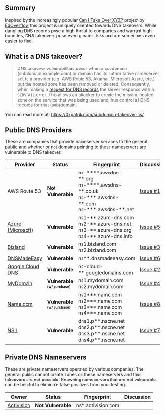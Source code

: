 ## Summary

Inspired by the increasingly popular <a href='https://github.com/EdOverflow/can-i-take-over-xyz' target="_blank">Can I Take Over XYZ?</a> project by <a href='https://github.com/EdOverflow/' target="_blank">EdOverflow</a> this project is uniquely oriented towards DNS takeovers. While dangling DNS records pose a high threat to companies and warrant high bounties, DNS takeovers pose even greater risks and are sometimes even easier to find.

## What is a DNS takeover?

> DNS takeover vulnerabilities occur when a subdomain (subdomain.example.com) or domain has its authoritative nameserver set to a provider (e.g. AWS Route 53, Akamai, Microsoft Azure, etc.) but the hosted zone has been removed or deleted. Consequently, when making a <a href="https://www.diggui.com/#type=A&hostname=github.technology&nameserver=public&public=8.8.8.8&specify=&clientsubnet=&tcp=def&transport=def&mapped=def&nssearch=def&trace=def&recurse=def&edns=def&dnssec=def&subnet=def&cookie=def&all=def&cmd=def&question=def&answer=def&authority=def&additional=def&comments=def&stats=def&multiline=def&short=def&colorize=on" target="_blank">request for DNS records</a> the server responds with a `SERVFAIL` error. This allows an attacker to create the missing hosted zone on the service that was being used and thus control all DNS records for that (sub)domain. <!--For example, if subdomain.example.com was pointing to a GitHub page and the user decided to delete their GitHub page, an attacker can now create a GitHub page, add a CNAME file containing subdomain.example.com, and claim subdomain.example.com.-->

You can read more at: https://0xpatrik.com/subdomain-takeover-ns/

## Public DNS Providers

These are companies that provide nameserver services to the general public and whether or not domains pointing to these nameservers are vulnerable to DNS takeover. 

Provider                                        | Status         | Fingerprint                                                             | Discussion                                                    
--------------------------------------------- | -------------- | -----------------------------------------------------------------------  | -------------------------------------------------------------------------------------------------------------------------------------------
AWS Route 53 | **Not Vulnerable** | ns-\*\*\*\*.awsdns-\*\*.org<br>ns-\*\*\*\*.awsdns-\*\*.co.uk<br>ns-\*\*\*.awsdns-\*\*.com<br>ns-\*\*\*.awsdns-\*\*.net | <a href="https://github.com/libertalialtd/can-i-take-over-dns/issues/1" target="_blank">Issue #1</a>
<a href="https://azure.microsoft.com/" target="_blank">Azure (Microsoft)</a> | **Vulnerable** | ns1-\*\*.azure-dns.com<br>ns2-\*\*.azure-dns.net<br>ns3-\*\*.azure-dns.org<br>ns4-\*\*.azure-dns.info | <a href="https://github.com/libertalialtd/can-i-take-over-dns/issues/5" target="_blank">Issue #5</a>
<a href="https://bizland.com/" target="_blank">Bizland</a> | **Vulnerable** | ns1.bizland.com<br>ns2.bizland.com | <a href="https://github.com/libertalialtd/can-i-take-over-dns/issues/3" target="_blank">Issue #3</a>
<a href="https://dnsmadeeasy.com/" target="_blank">DNSMadeEasy</a> | **Vulnerable** | ns\*\*.dnsmadeeasy.com | <a href="https://github.com/libertalialtd/can-i-take-over-dns/issues/6" target="_blank">Issue #6</a>
<a href="https://cloud.google.com/" target="_blank">Google Cloud DNS</a> | **Vulnerable** | ns-cloud-\*\*.googledomains.com | <a href="https://github.com/libertalialtd/can-i-take-over-dns/issues/2" target="_blank">Issue #2</a>
<a href="https://mydomain.com/" target="_blank">MyDomain</a> | **Vulnerable <sub><sup>(w/ purchase)</sub></sup>** | ns1.mydomain.com<br>ns2.mydomain.com | <a href="https://github.com/libertalialtd/can-i-take-over-dns/issues/4" target="_blank">Issue #4</a>
<a href="https://name.com/" target="_blank">Name.com</a> | **Vulnerable <sub><sup>(w/ purchase)</sub></sup>** | ns1***.name.com<br>ns2***.name.com<br>ns3***.name.com<br>ns4***.name.com | <a href="https://github.com/libertalialtd/can-i-take-over-dns/issues/8" target="_blank">Issue #8</a>
<a href="https://nsone.net/" target="_blank">NS1</a> | **Vulnerable** | dns1.p\*\*.nsone.net<br>dns2.p\*\*.nsone.net<br>dns3.p\*\*.nsone.net<br>dns4.p\*\*.nsone.net | <a href="https://github.com/libertalialtd/can-i-take-over-dns/issues/7" target="_blank">Issue #7</a>


## Private DNS Nameservers

These are private nameservers operated by various companies. The general public cannot create zones on these nameservers and thus takeovers are not possible. Knowning nameservers that are not vulnerable can be helpful to eliminate false positives from your testing. 

Owner                                        | Status         | Fingerprint                                                             | Discussion                                                    
--------------------------------------------- | -------------- | -----------------------------------------------------------------------  | -------------------------------------------------------------------------------------------------------------------------------------------
<a href="https://activision.com/">Activision</a> | **Not Vulnerable** | ns\*.activision.com | 



